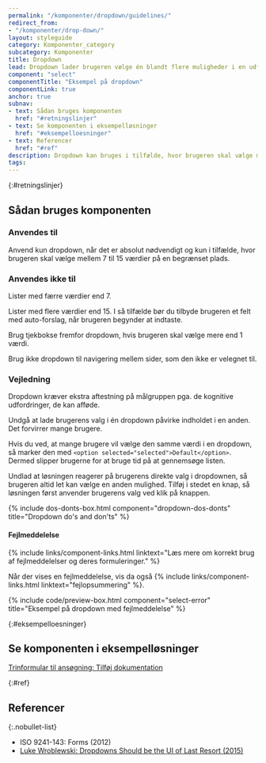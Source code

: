 ```yaml
---
permalink: "/komponenter/dropdown/guidelines/"
redirect_from:
- "/komponenter/drop-down/"
layout: styleguide
category: Komponenter_category
subcategory: Komponenter
title: Dropdown
lead: Dropdown lader brugeren vælge én blandt flere muligheder i en udfoldet liste.
component: "select"
componentTitle: "Eksempel på dropdown"
componentLink: true
anchor: true
subnav:
- text: Sådan bruges komponenten
  href: "#retningslinjer"
- text: Se komponenten i eksempelløsninger
  href: "#eksempelloesninger"
- text: Referencer
  href: "#ref"
description: Dropdown kan bruges i tilfælde, hvor brugeren skal vælge mellem 7 og 15 værdier på en begrænset plads.
tags:
---
```


{:#retningslinjer}
## Sådan bruges komponenten

### Anvendes til

Anvend kun dropdown, når det er absolut nødvendigt og kun i tilfælde, hvor brugeren skal vælge mellem 7 til 15 værdier på en begrænset plads.

### Anvendes ikke til

Lister med færre værdier end 7.

Lister med flere værdier end 15. I så tilfælde bør du tilbyde brugeren et felt med auto-forslag, når brugeren begynder at indtaste.

Brug tjekbokse fremfor dropdown, hvis brugeren skal vælge mere end 1 værdi.

Brug ikke dropdown til navigering mellem sider, som den ikke er velegnet til.

### Vejledning

Dropdown kræver ekstra aftestning på målgruppen pga. de kognitive udfordringer, de kan afføde.

Undgå at lade brugerens valg i én dropdown påvirke indholdet i en anden. Det forvirrer mange brugere.

Hvis du ved, at mange brugere vil vælge den samme værdi i en dropdown, så marker den med `<option selected="selected">Default</option>`. Dermed slipper brugerne for at bruge tid på at gennemsøge listen.

Undlad at løsningen reagerer på brugerens direkte valg i dropdownen, så brugeren altid let kan vælge en anden mulighed. Tilføj i stedet en knap, så løsningen først anvender brugerens valg ved klik på knappen.

{% include dos-donts-box.html component="dropdown-dos-donts" title="Dropdown do's and don'ts" %}

#### Fejlmeddelelse
{% include links/component-links.html linktext="Læs mere om korrekt brug af fejlmeddelelser og deres formuleringer." %}

Når der vises en fejlmeddelelse, vis da også {% include links/component-links.html linktext="fejlopsummering" %}.

{% include code/preview-box.html component="select-error" title="Eksempel på dropdown med fejlmeddelelse" %}

{:#eksempelloesninger}
## Se komponenten i eksempelløsninger

<a href="/pages/eksempler/trinformular-til-ansoegning/ansoegning-4/?r={{page.permalink}}%23eksempelloesninger" title="Vis eksempel 'Trinformular til ansøgning: Tilføj dokumentation'">Trinformular til ansøgning: Tilføj dokumentation</a>

{:#ref}
## Referencer

{:.nobullet-list}
- ISO 9241-143: Forms (2012)
- <a href="https://www.lukew.com/ff/entry.asp?1950" class="icon-link">Luke Wroblewski: Dropdowns Should be the UI of Last Resort (2015)<svg class="icon-svg" focusable="false" aria-hidden="true"><use xlink:href="#open-in-new"></use></svg></a>




